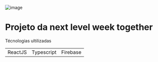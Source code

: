 ![image](https://user-images.githubusercontent.com/63220877/123364855-88d73200-d54b-11eb-81fd-bd512b30ac51.png)

<h1> Projeto da next level week together </h1>


<p> Técnologias ultilizadas </p>


<table>
  <tr>
    <td> ReactJS  </td>
    <td> Typescript </td>
    <td> Firebase </td>
  </tr>
  
</table>
